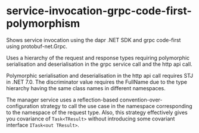 # service-invocation-grpc-code-first-polymorphism

Shows service invocation using the dapr .NET SDK and grpc code-first using protobuf-net.Grpc.   

Uses a hierarchy of the request and response types requiring polymorphic serialisation and deserialisation in the grpc service call and the http api call.   

Polymorphic serialisation and deserialisation in the http api call requires STJ in .NET 7.0. The discriminator value requires the FullName due to the type hierarchy having the same class names in different namespaces.   

The manager service uses a reflection-based convention-over-configuration strategy to call the use case in the namespace corresponding to the namespace of the request type. Also, this strategy effectively gives you covariance of `Task<TResult>` without introducing some covariant interface `ITask<out TResult>`.
